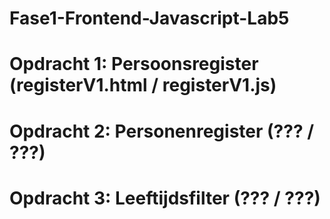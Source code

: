 # Fase1-Frontend-Javascript-Lab5

# Opdracht 1: Persoonsregister (registerV1.html / registerV1.js)
# Opdracht 2: Personenregister (??? / ???)
# Opdracht 3: Leeftijdsfilter (??? / ???)